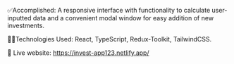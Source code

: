 ✅Accomplished: A responsive interface with functionality to calculate user-inputted data and a convenient modal window for easy addition of new investments.

🧑‍💻Technologies Used: React, TypeScript, Redux-Toolkit, TailwindCSS.

📲 Live website: https://invest-app123.netlify.app/
